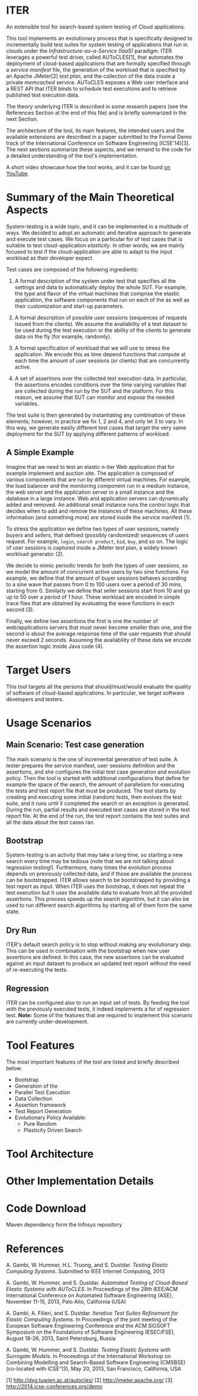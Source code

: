 ITER
====

An extensible tool for search-based system testing of Cloud applications.
  
This tool implements an evolutionary process that is specifically designed to incrementally build test suites for system testing of applications that run in clouds under the *Infrastructure-as-a-Service (IaaS)* paradigm.
ITER leverages a powerful test driver, called AUToCLES[1], that automates the deployment of cloud-based applications that are formally specified through a *service manifest* file, the generation of the workload that is specified by an Apache JMeter[2] *test plan*, and the collection of the data inside a private *memcached* service.
AUToCLES exposes a Web user interface and a REST API that ITER binds to schedule test executions and to retrieve published test execution data.

The theory underlying ITER is described in some research papers (see the References Section at the end of this file) and is briefly summarized in the next Section.

The architecture of the tool, its main features, the intended users and the available extensions are described in a paper submitted to the Formal Demo track of the International Conference on Software Engineering (ICSE'14)[3]. The next sections summarize these aspects, and we remand to the code for a detailed understanding of the tool's implementation.

A short video showcase how the tool works, and it can be found <a href="http://www.youtube.com/watch?feature=player_embedded&v=YOUTUBE_VIDEO_ID_HERE " target="_blank">on YouTube</a>.

# Summary of the Main Theoretical Aspects

System-testing is a wide topic, and it can be implemented in a multitude of ways.
We decided to adopt an automatic and iterative approach to generate and execute test cases.
We focus on a particular for of test cases that is suitable to test cloud-application *elasticity*.
In other words, we are mainly focused to test if the cloud-application are able to adapt to the input workload as their developer expect.
  
Test cases are composed of the following ingredients:  
1) A formal description of the system under test that specifies all the settings and data to automatically deploy the whole SUT. For example, the type and flavor of the virtual machines that comprise the elastic application, the software components that run on each of the as well as their customization and start-up parameters.  

2) A formal description of possible user sessions (sequences of requests issued from the clients). We assume the availability of a test dataset to be used during the test execution or the ability of the clients to generate data on the fly (for example, randomly).

3) A formal specification of workload that we will use to stress the application. We encode this as time depend functions that compute at each time the amount of user sessions (or clients) that are concurrently active.

4) A set of assertions over the collected test execution data. In particular, the assertions encodes conditions over the time varying variables that are collected during the run by the SUT and the platform. For this reason, we assume that SUT can monitor and expose the needed variables.

The test suite is then generated by instantiating any combination of these elements; however, in practice we fix 1, 2 and 4, and only let 3 to vary.
In this way, we generate easily different test cases that target the very same deployment for the SUT by applying different patterns of workload.

## A Simple Example

Imagine that we need to test an elastic n-tier Web application that for example implement and auction site.
The application is composed of various components that are run by different virtual machines. For example, the load balancer and the monitoring component run in a medium instance, the web server and the application server in a small instance and the database in a large instance. Web and application servers can dynamically added and removed. An additional small instance runs the control logic that decides when to add and remove the instances of these machines. All these information (and something more) are stored inside the service manifest (1).

To stress the application we define two types of user sessions, namely *buyers* and *sellers*, that defined (possibly randomized) sequences of users request. For example, `login`, `search product`, `bid`, `buy`, and so on. The logic of user sessions is captured inside a JMeter test plan, a widely known workload generator (2).

We decide to mimic periodic trends for both the types of user sessions, so we model the amount of concurrent active users by two sine functions.
For example, we define that the amount of buyer sessions behaves according to a sine wave that passes from 0 to 100 users over a period of 30 mins, starting from 0. Similarly we define that seller sessions start from 10 and go up to 50 over a period of 1 hour. These workload are encoded in simple trace files that are obtained by evaluating the wave functions in each second (3).

Finally, we define two assertions the first is one the number of web/applications servers that must never become smaller than one, and the second is about the average response time of the user requests that should never exceed 2 seconds. Assuming the availability of these data we encode the assertion logic inside Java code (4).

# Target Users

This tool targets all the persons that should/must/would evaluate the quality of software of cloud-based applications. In particular, we target software developers and testers.

# Usage Scenarios

## Main Scenario: Test case generation

The main scenario is the one of incremental generation of test suite. A tester prepares the service manifest, user sessions definition and the assertions, and she configures the initial test case generation and evolution policy. Then the tool is started with additional configurations that define for example the space of the search, the amount of parallelism for executing the tests and test report file that must be produced. The tool starts by creating and executing some initial (random) tests, then evolves the test suite, and it runs until it completed the search or an exception is generated. During the run, partial results and executed test cases are stored in the test report file. At the end of the run, the test report contains the test suites and all the data about the test cases ran.

## Bootstrap

System-testing is an activity that may take a long time, so starting a new search every time may be tedious (note that we are not talking about regression testing!). Furthermore, many times the evolution process depends on previously collected data, and if those are available the process can be bootstrapped.
ITER allows search to be bootstrapped by providing a test report as input. When ITER uses the bootstrap, it does not repeat the test execution but it uses the available data to evaluate from all the provided assertions. This process speeds up the search algorithm, but it can also be used to run different search algorithms by starting all of them form the same state.

## Dry Run

ITER's default search policy is to stop without making any evolutionary step. This can be used in combination with the bootstrap when new user assertions are defined. In this case, the new assertions can be evaluated against an input dataset to produce an updated test report without the need of re-executing the tests.

## Regression

ITER can be configured also to run an input set of tests. By feeding the tool with the previously executed tests, it indeed implements a for of regression test.
**Note:** Some of the features that are required to  implement this scenario are currently under-development.

# Tool Features

The most important features of the tool are listed and briefly described below.

- Bootstrap  
- Generation of the 
- Parallel Test Execution  
- Data Collection  
- Assertion framework  
- Test Report Generation  
- Evolutionary Policy
	Available:
	- Pure Random
	- Plasticity Driven Search
	
# Tool Architecture

# Other Implementation Details

# Code Download

Maven dependency form the Infosys repository

# References

A. Gambi, W. Hummer, H.L. Truong, and S. Dustdar.
*Testing Elastic Computing Systems*.
Submitted to IEEE Internet Computing, 2013

A. Gambi, W. Hummer, and S. Dustdar.
*Automated Testing of Cloud-Based Elastic Systems with AUToCLES*.
In Proceedings of the 28th IEEE/ACM International Conference on Automated Software Engineering (ASE),
November 11-15, 2013, Palo Alto, California (USA)

A. Gambi, A. Filieri, and S. Dustdar.
*Iterative Test Suites Refinement for Elastic Computing Systems*.
In Proceedings of the joint meeting of the European Software Engineering Conference and the ACM SIGSOFT Symposium on the Foundations of Software Engineering (ESEC/FSE), August 18-26, 2013, Saint Petersburg, Russia

A. Gambi, W. Hummer, and S. Dustdar.
*Testing Elastic Systems with Surrogate Models*.
In Proceedings of the International Workshop on Combining Modelling and Search-Based Software Engineering (CMSBSE) (co-located with ICSE'13),
May 20, 2013, San Francisco, California, USA  

[1] http://dsg.tuwien.ac.at/autocles/
[2] http://jmeter.apache.org/
[3] http://2014.icse-conferences.org/demo